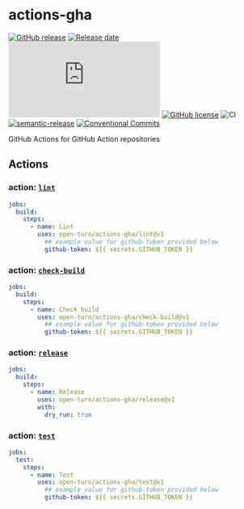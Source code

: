 # actions-gha

[![GitHub release](https://img.shields.io/github/release/Naereen/StrapDown.js.svg)](https://GitHub.com/Naereen/StrapDown.js/releases/)
[![Release date][release-date-image]][release-url]
[![GitHub latest commit](https://badgen.net/github/last-commit/Naereen/Strapdown.js)](https://GitHub.com/Naereen/StrapDown.js/commit/)
[![GitHub license](https://img.shields.io/github/license/Naereen/StrapDown.js.svg)](https://github.com/Naereen/StrapDown.js/blob/master/LICENSE)
![CI](https://github.com/open-turo/actions-gha/actions/workflows/release.yaml/badge.svg)
[![semantic-release][semantic-image]][semantic-url]
[![Conventional Commits](https://img.shields.io/badge/Conventional%20Commits-1.0.0-yellow.svg)](https://conventionalcommits.org)

GitHub Actions for GitHub Action repositories

## Actions

### action: [`lint`](./lint)

```yaml
jobs:
  build:
    steps:
      - name: Lint
        uses: open-turo/actions-gha/lint@v1
          ## example value for github-token provided below
          github-token: ${{ secrets.GITHUB_TOKEN }}
```

### action: [`check-build`](./check-build)

```yaml
jobs:
  build:
    steps:
      - name: Check build
        uses: open-turo/actions-gha/check-build@v1
          ## example value for github-token provided below
          github-token: ${{ secrets.GITHUB_TOKEN }}
```

### action: [`release`](./release)

```yaml
jobs:
  build:
    steps:
      - name: Release
        uses: open-turo/actions-gha/release@v1
        with:
          dry_run: true
```

### action: [`test`](./test)

```yaml
jobs:
  test:
    steps:
      - name: Test
        uses: open-turo/actions-gha/test@v1
          ## example value for github-token provided below
          github-token: ${{ secrets.GITHUB_TOKEN }}
```

<!-- Links: -->

[version-image]: https://img.shields.io/github/package-json/v/open-turo/actions-gha.svg
[workflows-badge-image]: https://github.com/cycjimmy/semantic-release-action/workflows/Test%20Release/badge.svg
[release-date-image]: https://img.shields.io/github/release-date/open-turo/actions-gha.svg
[release-url]: https://github.com/cycjimmy/semantic-release-action/releases
[semantic-image]: https://img.shields.io/badge/%20%20%F0%9F%93%A6%F0%9F%9A%80-semantic--release-e10079.svg
[semantic-url]: https://github.com/semantic-release/semantic-release
[license-image]: https://img.shields.io/npm/l/@cycjimmy/semantic-release-action.svg
[license-url]: https://github.com/cycjimmy/semantic-release-action/blob/master/LICENSE
[changelog-url]: https://github.com/cycjimmy/semantic-release-action/blob/master/docs/CHANGELOG.md
[github-packages-registry]: https://github.com/features/packages
